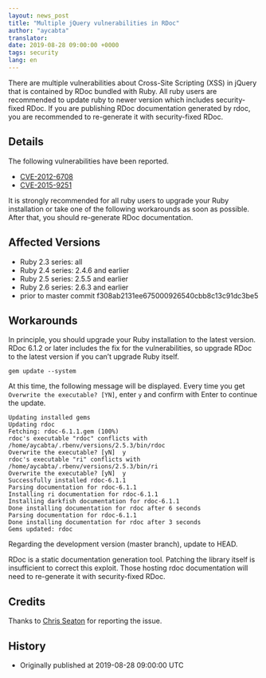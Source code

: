 ```yaml
---
layout: news_post
title: "Multiple jQuery vulnerabilities in RDoc"
author: "aycabta"
translator:
date: 2019-08-28 09:00:00 +0000
tags: security
lang: en
---
```



There are multiple vulnerabilities about Cross-Site Scripting (XSS) in jQuery that is contained by RDoc bundled with Ruby.
All ruby users are recommended to update ruby to newer version which includes security-fixed RDoc.
If you are publishing RDoc documentation generated by rdoc, you are recommended to re-generate it with security-fixed RDoc.

## Details

The following vulnerabilities have been reported.

* [CVE-2012-6708](https://nvd.nist.gov/vuln/detail/CVE-2012-6708)
* [CVE-2015-9251](https://nvd.nist.gov/vuln/detail/CVE-2015-9251)

It is strongly recommended for all ruby users to upgrade your Ruby installation or take one of the following workarounds as soon as possible.
After that, you should re-generate RDoc documentation.

## Affected Versions

* Ruby 2.3 series: all
* Ruby 2.4 series: 2.4.6 and earlier
* Ruby 2.5 series: 2.5.5 and earlier
* Ruby 2.6 series: 2.6.3 and earlier
* prior to master commit f308ab2131ee675000926540cbb8c13c91dc3be5

## Workarounds

In principle, you should upgrade your Ruby installation to the latest version.
RDoc 6.1.2 or later includes the fix for the vulnerabilities, so upgrade RDoc to the latest version if you can’t upgrade Ruby itself.

```
gem update --system
```

At this time, the following message will be displayed. Every time you get `Overwrite the executable? [YN]`, enter `y` and confirm with Enter to continue the update.

```
Updating installed gems
Updating rdoc
Fetching: rdoc-6.1.1.gem (100%)
rdoc's executable "rdoc" conflicts with /home/aycabta/.rbenv/versions/2.5.3/bin/rdoc
Overwrite the executable? [yN]  y
rdoc's executable "ri" conflicts with /home/aycabta/.rbenv/versions/2.5.3/bin/ri
Overwrite the executable? [yN]  y
Successfully installed rdoc-6.1.1
Parsing documentation for rdoc-6.1.1
Installing ri documentation for rdoc-6.1.1
Installing darkfish documentation for rdoc-6.1.1
Done installing documentation for rdoc after 6 seconds
Parsing documentation for rdoc-6.1.1
Done installing documentation for rdoc after 3 seconds
Gems updated: rdoc
```

Regarding the development version (master branch), update to HEAD.

RDoc is a static documentation generation tool.
Patching the library itself is insufficient to correct this exploit.
Those hosting rdoc documentation will need to re-generate it with security-fixed RDoc.

## Credits

Thanks to [Chris Seaton](https://hackerone.com/chrisseaton) for reporting the issue.

## History

* Originally published at 2019-08-28 09:00:00 UTC
